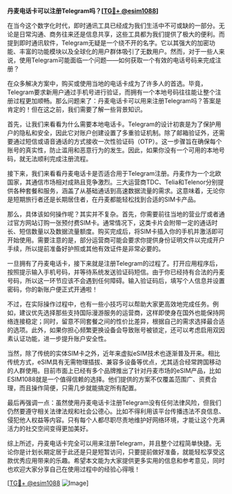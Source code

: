 **丹麦电话卡可以注册Telegram吗？[[TG💪+ @esim1088](https://t.me/s/esim1088)]**

在当今这个数字化时代，即时通讯工具已经成为我们生活中不可或缺的一部分。无论是日常沟通、商务往来还是信息共享，这些工具都为我们提供了极大的便利。而提到即时通讯软件，Telegram无疑是一个绕不开的名字。它以其强大的加密功能、丰富的功能模块以及全球化的用户群体吸引了无数用户。然而，对于一些人来说，使用Telegram可能面临一个问题——如何获取一个有效的电话号码来完成注册？

在众多解决方案中，购买或使用当地的电话卡成为了许多人的首选。毕竟，Telegram要求新用户通过手机号进行验证，而拥有一个本地号码往往能让整个注册过程更加顺畅。那么问题来了：丹麦电话卡可以用来注册Telegram吗？答案是肯定的！但在这之前，我们需要了解一些背景知识。

首先，让我们来看看为什么需要本地电话卡。Telegram的设计初衷是为了保护用户的隐私和安全，因此它对账户创建设置了多重验证机制。除了邮箱验证外，还需要通过短信或语音通话的方式接收一次性验证码（OTP）。这一步骤旨在确保每个账号的真实性，防止滥用和恶意行为的发生。因此，如果你没有一个可用的本地号码，就无法顺利完成注册流程。

接下来，我们来看看丹麦电话卡是否适合用于Telegram注册。丹麦作为一个北欧国家，其通信市场相对成熟且竞争激烈。三大运营商TDC、Telia和Telenor分别提供各种套餐和服务，涵盖了从基础通话到高速数据流量的需求。这意味着，无论你是短期旅行者还是长期居住者，在丹麦都能轻松找到合适的SIM卡产品。

那么，具体该如何操作呢？其实并不复杂。首先，你需要前往当地的营业厅或者通过官方网站订购一张预付费SIM卡。通常情况下，这类卡片会附带一定的通话时长、短信数量以及数据流量额度。购买完成后，将SIM卡插入你的手机并激活即可开始使用。需要注意的是，部分运营商可能会要求你提供身份证明文件以完成开户手续，所以提前准备好护照或其他有效证件是非常必要的。

一旦拥有了丹麦电话卡，接下来就是注册Telegram的过程了。打开应用程序后，按照提示输入手机号码，并等待系统发送验证码短信。由于你已经持有合法的丹麦号码，所以这一环节应该不会遇到任何障碍。输入验证码后，填写个人信息并设置密码，你的新账户便正式开通啦！

不过，在实际操作过程中，也有一些小技巧可以帮助大家更高效地完成任务。例如，建议优先选择那些支持国际漫游服务的运营商，这样即使身在国外也能保持网络连接稳定；同时，留意不同套餐之间的性价比差异，根据自己的需求选择最合适的选项。此外，如果你担心频繁更换设备会导致账号被锁定，还可以考虑启用双因素认证功能，进一步提升账户安全性。

当然，除了传统的实体SIM卡之外，近年来虚拟eSIM技术也逐渐普及开来。相比传统方式，eSIM具有无需物理插拔、兼容多设备等优点，尤其适合经常跨国移动的人群使用。目前市面上已经有多个品牌推出了针对丹麦市场的eSIM产品，比如ESIM1088就是一个值得信赖的选择。他们提供的方案不仅覆盖范围广、资费合理，而且操作简便，只需几步就能搞定所有配置。

最后再强调一点：虽然使用丹麦电话卡注册Telegram没有任何法律风险，但我们仍然要遵守相关法律法规和社会公德心。比如不得利用该平台传播违法不良信息、侵犯他人权益等内容。只有每个人都尽职尽责地维护好网络环境，才能让这个充满活力的社交空间变得更加美好。

综上所述，丹麦电话卡完全可以用来注册Telegram，并且整个过程简单快捷。无论你是计划长期定居于此还是只是短暂访问，只要提前做好准备，就能轻松享受这款优秀应用带来的乐趣。希望本文能为大家提供更多实用的信息和参考意见，同时也欢迎大家分享自己在使用过程中的经验心得哦！

[[TG💪+ @esim1088](https://t.me/s/esim1088) ![Image](https://i.postimg.cc/4NQfJmqS/Snipaste-2025-05-13-00-14-12.png)]